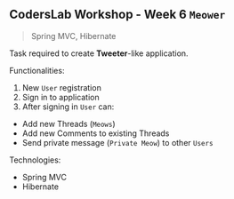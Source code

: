 ## CodersLab Workshop - Week 6  `Meower`
>Spring MVC, Hibernate

Task required to create **Tweeter**-like application.

Functionalities:
1. New `User` registration
2. Sign in to application
3. After signing in `User` can:
* Add new Threads (`Meows`)
* Add new Comments to existing Threads
* Send private message (`Private Meow`) to other `Users`

Technologies:
* Spring MVC
* Hibernate 